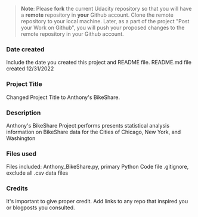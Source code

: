 >**Note**: Please **fork** the current Udacity repository so that you will have a **remote** repository in **your** Github account. Clone the remote repository to your local machine. Later, as a part of the project "Post your Work on Github", you will push your proposed changes to the remote repository in your Github account.

### Date created
Include the date you created this project and README file.
README.md file created 12/31/2022

### Project Title
Changed Project Title to Anthony's BikeShare.

### Description
Anthony's BikeShare Project performs presents statistical analysis information on BikeShare data for 
the Cities of Chicago, New York, and Washington 

### Files used
Files included: Anthony_BikeShare.py, primary Python Code file
                .gitignore, exclude all .csv data files 

### Credits
It's important to give proper credit. Add links to any repo that inspired you or blogposts you consulted.

